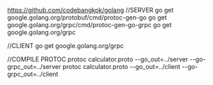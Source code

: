 https://github.com/codebangkok/golang
//SERVER
go get google.golang.org/protobuf/cmd/protoc-gen-go
go get google.golang.org/grpc/cmd/protoc-gen-go-grpc
go get google.golang.org/grpc

//CLIENT
go get google.golang.org/grpc

//COMPILE PROTOC
protoc calculator.proto --go_out=../server --go-grpc_out=../server
protoc calculator.proto --go_out=../client --go-grpc_out=../client